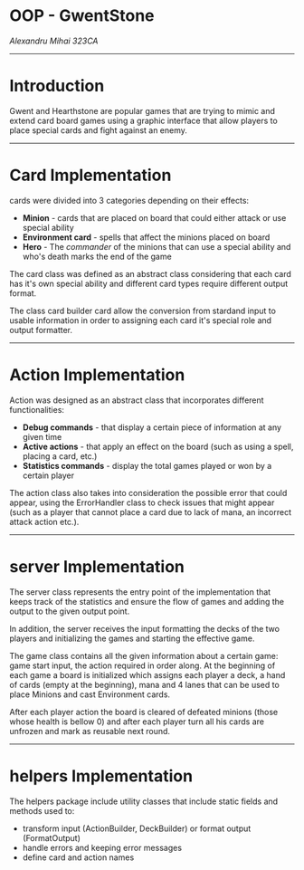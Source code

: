 # OOP - GwentStone

*Alexandru Mihai 323CA*

-------------------------------------------------------
# Introduction

Gwent and Hearthstone are popular games that are trying to mimic and extend card board games
using a graphic interface that allow players to place special cards and 
fight against an enemy.

-------------------------------------------------------

# Card Implementation

cards were divided into 3 categories depending on their effects:
* **Minion** - cards that are placed on board that could either attack or use special ability
* **Environment card** - spells that affect the minions placed on board
* **Hero** - The *commander* of the minions that can use a special ability
and who's death marks the end of the game

The card class was defined as an abstract class considering that each card has
it's own special ability and different card types require different output format.

The class card builder card allow the conversion from stardand input to usable information
in order to assigning each card it's special role and output formatter.

------------------------------------------------------

# Action Implementation

Action was designed as an abstract class that incorporates different functionalities:
* **Debug commands** - that display a certain piece of information at any given time
* **Active actions** - that apply an effect on the board (such as using a spell, placing a card, etc.)
* **Statistics commands** - display the total games played or won by a certain player

The action class also takes into consideration the possible error that could appear,
using the ErrorHandler class to check issues that might appear (such as a player that
cannot place a card due to lack of mana, an incorrect attack action etc.).

-------------------------------------------------------

# server Implementation

The server class represents the entry point of the implementation that keeps track
of the statistics and ensure the flow of games and adding the output to the given output point.

In addition, the server receives the input formatting the decks of the two players and initializing
the games and starting the effective game.

The game class contains all the given information about a certain game: game start input,
the action required in order along. At the beginning of each game a board is initialized
which assigns each player a deck, a hand of cards (empty at the beginning), mana and 4 lanes
that can be used to place Minions and cast Environment cards.

After each player action the board is cleared of defeated minions (those whose health is bellow 0)
and after each player turn all his cards are unfrozen and mark as reusable next round.

-------------------------------------------------------

# helpers Implementation

The helpers package include utility classes that include static fields and methods used to:
* transform input (ActionBuilder, DeckBuilder) or format output (FormatOutput)
* handle errors and keeping error messages
* define card and action names